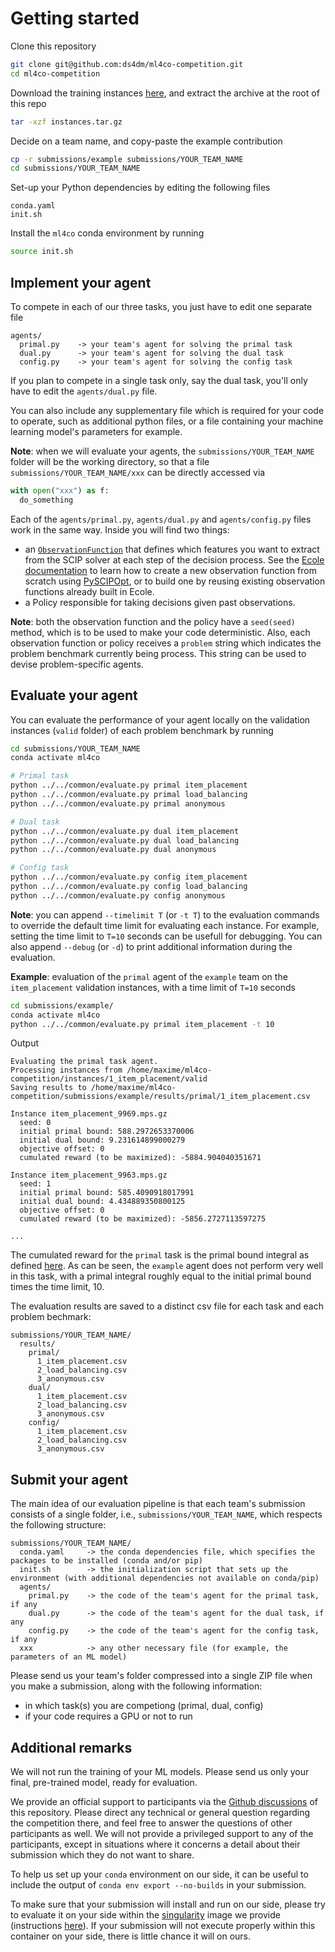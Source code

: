 # Getting started

Clone this repository
```bash
git clone git@github.com:ds4dm/ml4co-competition.git
cd ml4co-competition
```

Download the training instances [here](https://drive.google.com/file/d/1MytdY3IwX_aFRWdoc0mMfDN9Xg1EKUuq/view?usp=sharing),
and extract the archive at the root of this repo
```bash
tar -xzf instances.tar.gz
```

Decide on a team name, and copy-paste the example contribution
```bash
cp -r submissions/example submissions/YOUR_TEAM_NAME
cd submissions/YOUR_TEAM_NAME
```

Set-up your Python dependencies by editing the following files
```
conda.yaml
init.sh
```

Install the `ml4co` conda environment by running
```bash
source init.sh
```

## Implement your agent

To compete in each of our three tasks, you just have to edit
one separate file
```
agents/
  primal.py    -> your team's agent for solving the primal task
  dual.py      -> your team's agent for solving the dual task
  config.py    -> your team's agent for solving the config task
```

If you plan to compete in a single task only, say the dual task, you'll
only have to edit the `agents/dual.py` file.

You can also include any supplementary file which is required for your
code to operate, such as additional python files, or a file containing
your machine learning model's parameters for example.

**Note**: when we will evaluate your agents, the `submissions/YOUR_TEAM_NAME`
folder will be the working directory, so that a file `submissions/YOUR_TEAM_NAME/xxx`
can be directly accessed via
```Python
with open("xxx") as f:
  do_something
```

Each of the `agents/primal.py`, `agents/dual.py` and `agents/config.py` files work
in the same way. Inside you will find two things:
 - an [`ObservationFunction`](https://doc.ecole.ai/py/en/stable/reference/observations.html) that
defines which features you want to extract from the SCIP
solver at each step of the decision process. See the
[Ecole documentation](https://doc.ecole.ai/py/en/stable/howto/create-functions.html)
to learn how to create a new observation function from scratch using
[PySCIPOpt](https://github.com/scipopt/PySCIPOpt),
or to build one by reusing existing observation functions already built in Ecole.
 - a Policy responsible for taking decisions given past observations.

**Note**: both the observation function and the policy have a `seed(seed)` method,
which is to be used to make your code deterministic. Also, each observation function
or policy receives a `problem` string which indicates the problem benchmark currently
being process. This string can be used to devise problem-specific agents.

## Evaluate your agent

You can evaluate the performance of your agent locally on the
validation instances (`valid` folder) of each problem benchmark by running

```bash
cd submissions/YOUR_TEAM_NAME
conda activate ml4co

# Primal task
python ../../common/evaluate.py primal item_placement
python ../../common/evaluate.py primal load_balancing
python ../../common/evaluate.py primal anonymous

# Dual task
python ../../common/evaluate.py dual item_placement
python ../../common/evaluate.py dual load_balancing
python ../../common/evaluate.py dual anonymous

# Config task
python ../../common/evaluate.py config item_placement
python ../../common/evaluate.py config load_balancing
python ../../common/evaluate.py config anonymous
```

**Note**: you can append `--timelimit T` (or `-t T`) to the evaluation commands to override
the default time limit for evaluating each instance. For example, setting the
time limit to `T=10` seconds can be usefull for debugging. You can also append
`--debug` (or `-d`) to print additional information during the evaluation.

**Example**: evaluation of the `primal` agent of the `example` team on the
`item_placement` validation instances, with a time limit of `T=10` seconds
```bash
cd submissions/example/
conda activate ml4co
python ../../common/evaluate.py primal item_placement -t 10
```

Output
```
Evaluating the primal task agent.
Processing instances from /home/maxime/ml4co-competition/instances/1_item_placement/valid
Saving results to /home/maxime/ml4co-competition/submissions/example/results/primal/1_item_placement.csv

Instance item_placement_9969.mps.gz
  seed: 0
  initial primal bound: 588.2972653370006
  initial dual bound: 9.231614899000279
  objective offset: 0
  cumulated reward (to be maximized): -5884.904040351671

Instance item_placement_9963.mps.gz
  seed: 1
  initial primal bound: 585.4090918017991
  initial dual bound: 4.434889350800125
  objective offset: 0
  cumulated reward (to be maximized): -5856.2727113597275

...
```
The cumulated reward for the `primal` task is the
primal bound integral as defined [here](https://www.ecole.ai/2021/ml4co-competition/#metrics). As can be
seen, the `example` agent does not perform very well in this task, with a primal integral roughly
equal to the initial primal bound times the time limit, 10.

The evaluation results are saved to a distinct csv file for each task and each problem bechmark:
```
submissions/YOUR_TEAM_NAME/
  results/
    primal/
      1_item_placement.csv
      2_load_balancing.csv
      3_anonymous.csv
    dual/
      1_item_placement.csv
      2_load_balancing.csv
      3_anonymous.csv
    config/
      1_item_placement.csv
      2_load_balancing.csv
      3_anonymous.csv
```

## Submit your agent

The main idea of our evaluation pipeline is that each team's submission
consists of a single folder, i.e., `submissions/YOUR_TEAM_NAME`, which respects the
following structure:
```
submissions/YOUR_TEAM_NAME/
  conda.yaml     -> the conda dependencies file, which specifies the packages to be installed (conda and/or pip)
  init.sh        -> the initialization script that sets up the environment (with additional dependencies not available on conda/pip)
  agents/
    primal.py    -> the code of the team's agent for the primal task, if any
    dual.py      -> the code of the team's agent for the dual task, if any
    config.py    -> the code of the team's agent for the config task, if any
  xxx            -> any other necessary file (for example, the parameters of an ML model)
```

Please send us your team's folder compressed into a single ZIP file when you make
a submission, along with the following information:
 - in which task(s) you are competiong (primal, dual, config)
 - if your code requires a GPU or not to run

## Additional remarks

We will not run the training of your ML models. Please send us
only your final, pre-trained model, ready for evaluation.

We provide an official support to participants via the
[Github discussions](https://github.com/ds4dm/ml4co-competition/discussions)
of this repository. Please direct any technical or general question
regarding the competition there, and feel free to answer
the questions of other participants as well. We will not provide a
privileged support to any of the participants, except in situations where
it concerns a detail about their submission which they do not want to share.

To help us set up your `conda` environment on our side, it can be
useful to include the output of `conda env export --no-builds`
in your submission.

To make sure that your submission will install and run on our side,
please try to evaluate it on your side within the [singularity](https://sylabs.io/docs/)
image we provide (instructions [here](SINGULARITY.md)). If your
submission will not execute properly within
this container on your side, there is little chance it will on ours.
